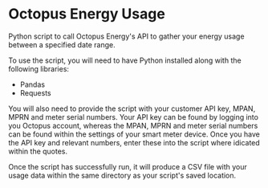 # Octopus Energy Usage
Python script to call Octopus Energy's API to gather your energy usage between a specified date range.

To use the script, you will need to have Python installed along with the following libraries:
- Pandas
- Requests

You will also need to provide the script with your customer API key, MPAN, MPRN and meter serial numbers.
Your API key can be found by logging into you Octopus account, whereas the MPAN, MPRN and meter serial numbers can be found within the settings of your smart meter device.
Once you have the API key and relevant numbers, enter these into the script where idicated within the quotes.

Once the script has successfully run, it will produce a CSV file with your usage data within the same directory as your script's saved location.
